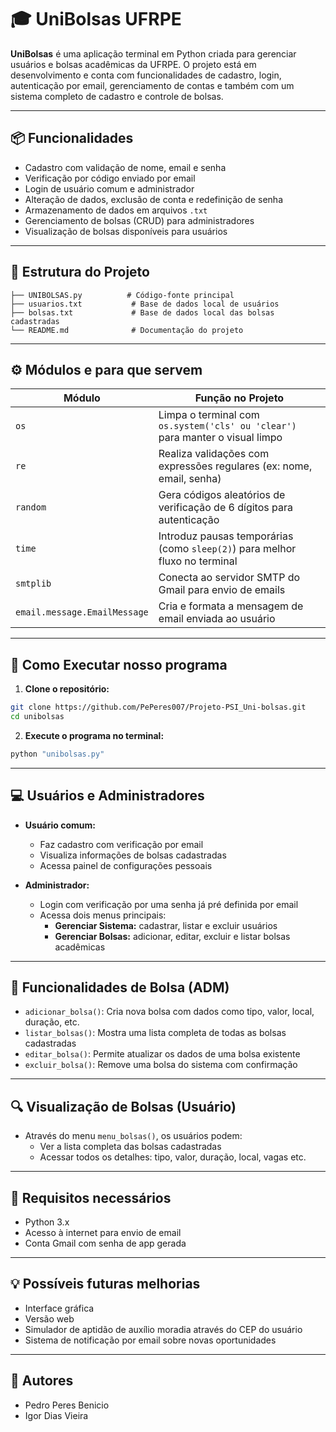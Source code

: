 # 🎓 UniBolsas UFRPE

**UniBolsas** é uma aplicação terminal em Python criada para gerenciar usuários e bolsas acadêmicas da UFRPE. O projeto está em desenvolvimento e conta com funcionalidades de cadastro, login, autenticação por email, gerenciamento de contas e também com um sistema completo de cadastro e controle de bolsas.

---

## 📦 Funcionalidades

- Cadastro com validação de nome, email e senha  
- Verificação por código enviado por email  
- Login de usuário comum e administrador  
- Alteração de dados, exclusão de conta e redefinição de senha  
- Armazenamento de dados em arquivos `.txt`  
- Gerenciamento de bolsas (CRUD) para administradores  
- Visualização de bolsas disponíveis para usuários  

---

## 🧠 Estrutura do Projeto

```
├── UNIBOLSAS.py          # Código-fonte principal
├── usuarios.txt           # Base de dados local de usuários
├── bolsas.txt             # Base de dados local das bolsas cadastradas
└── README.md              # Documentação do projeto
```

---

## ⚙️ Módulos e para que servem

| Módulo         | Função no Projeto                                                                 |
|----------------|------------------------------------------------------------------------------------|
| `os`           | Limpa o terminal com `os.system('cls' ou 'clear')` para manter o visual limpo     |
| `re`           | Realiza validações com expressões regulares (ex: nome, email, senha)          |
| `random`       | Gera códigos aleatórios de verificação de 6 dígitos para autenticação              |
| `time`         | Introduz pausas temporárias (como `sleep(2)`) para melhor fluxo no terminal    |
| `smtplib`      | Conecta ao servidor SMTP do Gmail para envio de emails                            |
| `email.message.EmailMessage` | Cria e formata a mensagem de email enviada ao usuário               |

---

## 🚀 Como Executar nosso programa

1. **Clone o repositório:**

```bash
git clone https://github.com/PePeres007/Projeto-PSI_Uni-bolsas.git
cd unibolsas
```

2. **Execute o programa no terminal:**

```bash
python "unibolsas.py"
```

---

## 💻 Usuários e Administradores

- **Usuário comum:**
  - Faz cadastro com verificação por email
  - Visualiza informações de bolsas cadastradas
  - Acessa painel de configurações pessoais

- **Administrador:**
  - Login com verificação por uma senha já pré definida por email
  - Acessa dois menus principais:
    - **Gerenciar Sistema:** cadastrar, listar e excluir usuários
    - **Gerenciar Bolsas:** adicionar, editar, excluir e listar bolsas acadêmicas

---

## 📂 Funcionalidades de Bolsa (ADM)

- `adicionar_bolsa()`: Cria nova bolsa com dados como tipo, valor, local, duração, etc.  
- `listar_bolsas()`: Mostra uma lista completa de todas as bolsas cadastradas  
- `editar_bolsa()`: Permite atualizar os dados de uma bolsa existente  
- `excluir_bolsa()`: Remove uma bolsa do sistema com confirmação  

---

## 🔍 Visualização de Bolsas (Usuário)

- Através do menu `menu_bolsas()`, os usuários podem:
  - Ver a lista completa das bolsas cadastradas
  - Acessar todos os detalhes: tipo, valor, duração, local, vagas etc.

---

## 📌 Requisitos necessários

- Python 3.x  
- Acesso à internet para envio de email  
- Conta Gmail com senha de app gerada  

---

## 💡 Possíveis futuras melhorias

- Interface gráfica  
- Versão web  
- Simulador de aptidão de auxílio moradia através do CEP do usuário  
- Sistema de notificação por email sobre novas oportunidades    

---

## 👥 Autores

- Pedro Peres Benicio  
- Igor Dias Vieira
